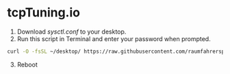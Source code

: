 # tcpTuning.io

1. Download *sysctl.conf* to your desktop.
2. Run this script in Terminal and enter your password when prompted.

```bash
curl -O -fsSL ~/desktop/ https://raw.githubusercontent.com/raumfahrerspiffy/tcptuning.io/master/sysctl.conf
```

3. Reboot
